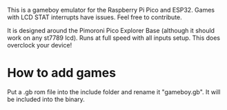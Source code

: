 This is a gameboy emulator for the Raspberry Pi Pico and ESP32. Games with LCD STAT interrupts have issues. Feel free to contribute.

It is designed around the Pimoroni Pico Explorer Base (although it should work on any st7789 lcd).
Runs at full speed with all inputs setup.
This does overclock your device!

# How to add games
Put a .gb rom file into the include folder and rename it "gameboy.gb". It will be included into the binary.
